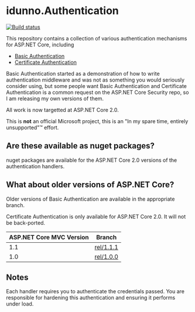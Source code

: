 ﻿# idunno.Authentication

[![Build status](https://ci.appveyor.com/api/projects/status/afcip59il6a7axo0?svg=true)](https://ci.appveyor.com/project/blowdart/idunno-authentication)

This repository contains a collection of various authentication mechanisms for ASP.NET Core, including

* [Basic Authentication](src/idunno.Authentication.Basic/)
* [Certificate Authentication](src/idunno.Authentication.Certificate/)

Basic Authentication started as a demonstration of how to write authentication middleware and was not
as something you would seriously consider using, but some people want Basic Authentication and
Certificate Authentication is a common request on the ASP.NET Core Security repo, so I am releasing my own versions of them.

All work is now targetted at ASP.NET Core 2.0.

This is **not** an official Microsoft project, this is an "In my spare time, entirely unsupported"™ effort.

## Are these available as nuget packages?

nuget packages are available for the ASP.NET Core 2.0 versions of the authentication handlers.

## What about older versions of ASP.NET Core?

Older versions of Basic Authentication are available in the appropriate branch.

Certificate Authentication is only available for ASP.NET Core 2.0. It will not be back-ported.

| ASP.NET Core MVC Version | Branch                                                           |
|--------------------------|------------------------------------------------------------------|
| 1.1                      | [rel/1.1.1](https://github.com/blowdart/idunno.Authentication/tree/rel/1.1.1) |
| 1.0                      | [rel/1.0.0](https://github.com/blowdart/idunno.Authentication/tree/rel/1.0.0) |

## Notes

Each handler requires you to authenticate the credentials passed.
You are responsible for hardening this authentication and ensuring it performs under load.
